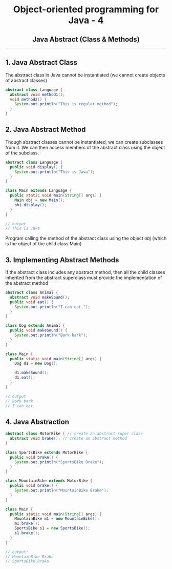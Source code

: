 <center> 
<h1>Object-oriented programming for Java - 4</h1> 
<h2>Java Abstract (Class & Methods)</h2>
</center>


---

## 1. Java Abstract Class

The abstract class in Java cannot be instantiated (we cannot create objects of abstract classes)

```java
abstract class Language {
  abstract void method1();
  void method2() {
    System.out.println("This is regular method");
  }
}
```



## 2. Java Abstract Method

Though abstract classes cannot be instantiated, we can create subclasses from it. We can then access members of the abstract class using the object of the subclass.

```java
abstract class Language {
  public void display() {
    System.out.println("This is Java");
  }
}

class Main extends Language {
  public static void main(String[] args) {
    Main obj = new Main();
    obj.display();
  }
}

// output
// This is Java
```

Program calling the method of the abstract class using the object *obj* (which is the object of the child class Main)



## 3. Implementing Abstract Methods

If the abstract class includes any abstract method, then all the child classes inherited from the abstract superclass must provide the implementation of the abstract method

```java
abstract class Animal {
  abstract void makeSound();
  public void eat() {
    System.out.println("I can eat.");
  }
}

class Dog extends Animal {
  public void makeSound() {
    System.out.println("Bark bark");
  }
}

class Main {
  public static void main(String[] args) {
    Dog d1 = new Dog();

    d1.makeSound();
    d1.eat();
  }
}

// output
// Bark bark
// I can eat.
```



## 4. Java Abstraction

```java
abstract class MotorBike { // create an abstract super class 
  abstract void brake(); // create an abstract method
}

class SportsBike extends MotorBike { 
  public void brake() {
    System.out.println("SportsBike Brake");
  }
}

class MountainBike extends MotorBike {
  public void brake() {
    System.out.println("MountainBike Brake");
  }
}

class Main {
  public static void main(String[] args) {
    MountainBike m1 = new MountainBike();
    m1.brake();
    SportsBike s1 = new SportsBike();
    s1.brake();
  }
}

// output:
// MountainBike Brake
// SportsBike Brake
```



